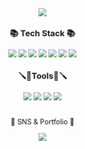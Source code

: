 <div align="center">
<img src="https://capsule-render.vercel.app/api?type=wave&color=auto&height=300&section=header&text=Hyerin%20Github&fontSize=90" />	
</div>

<div align=center>
	<h3>📚 Tech Stack 📚</h3>
</div>

<div align="center">
	<img src="https://img.shields.io/badge/Java-007396?style=flat&logo=Java&logoColor=white" />
	<img src="https://img.shields.io/badge/HTML5-E34F26?style=flat&logo=HTML5&logoColor=white" />
	<img src="https://img.shields.io/badge/CSS3-1572B6?style=flat&logo=CSS3&logoColor=white" />
	<img src="https://img.shields.io/badge/NodeJS-339933?style=flat&logo=CSS3&logoColor=white" />
	<img src="https://img.shields.io/badge/React-61DAFB?style=flat&logo=CSS3&logoColor=white" />
	<img src="https://img.shields.io/badge/Redux-764ABC?style=flat&logo=CSS3&logoColor=white" />
	<img src="https://img.shields.io/badge/Express-000000?style=flat&logo=CSS3&logoColor=white" />
	<br/>
</div>
	
<div align=center>
	<h3>🪛🔧Tools🔧🪛</h3>
	<img src="https://img.shields.io/badge/VScode-007ACC?style=flat&logo=CSS3&logoColor=white" />
	<img src="https://img.shields.io/badge/Github-181717?style=flat&logo=CSS3&logoColor=white" />
	<img src="https://img.shields.io/badge/MongoDB-47A248?style=flat&logo=CSS3&logoColor=white" />
	<img src="https://img.shields.io/badge/Postman-FF6C37?style=flat&logo=CSS3&logoColor=white" />
</div>
<br>

<div align=center>
	<p>🎨 SNS & Portfolio 🎨</p>
</div>
<div align=center>
	<a href="https://02rynn-lap.tistory.com">
		<img src="https://img.shields.io/badge/Blog-000000?style=flat&logo=Blogger&logoColor=white" />
	</a>	
</div>

